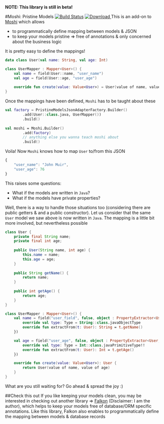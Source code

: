**NOTE: This library is still in beta!**
 
#Moshi: Pristine Models [![Build Status](https://travis-ci.org/jayrave/moshi-pristine-models.svg?branch=master)](https://travis-ci.org/jayrave/moshi-pristine-models) [ ![Download](https://api.bintray.com/packages/jayrave/kotlin/moshi-pristine-models/images/download.svg) ](https://bintray.com/jayrave/kotlin/moshi-pristine-models/_latestVersion) 
This is an add-on to [Moshi](https://github.com/square/moshi) which allows
 - to programmatically define mapping between models & JSON
 - to keep your models pristine => free of annotations & only concerned about the business logic
  
It is pretty easy to define the mappings!
```kotlin
data class User(val name: String, val age: Int)
```
```kotlin
class UserMapper : Mapper<User>() {
    val name = field(User::name, "user_name")
    val age = field(User::age, "user_age")
    
    override fun create(value: Value<User>) = User(value of name, value of age)
}
```

Once the mappings have been defined, `Moshi` has to be taught about these
```kotlin
val factory = PristineModelsJsonAdapterFactory.Builder()
        .add(User::class.java, UserMapper())
        .build()
        
val moshi = Moshi.Builder()
        .add(factory)
        // anything else you wanna teach moshi about
        .build()
```

Voila! Now `Moshi` knows how to map `User` to/from this JSON
```javascript
{
    "user_name": "John Muir", 
    "user_age": 76
}
```

This raises some questions:
 - What if the models are written in `Java`?
 - What if the models have private properties?
 
Well, there is a way to handle those situations too (considering there are public getters & and a public constructor). Let us consider that the same `User` model we saw above is now written in `Java`. The mapping is a little bit more involved, but nevertheless possible
```java
class User {
    private final String name;
    private final int age;
    
    public User(String name, int age) {
        this.name = name;
        this.age = age;
    }
    
    public String getName() {
        return name;
    }
    
    public int getAge() {
        return age;
    }
}

```
```kotlin
class UserMapper : Mapper<User>() {
    val name = field("user_field", false, object : PropertyExtractor<User, String> {
        override val type: Type = String::class.javaObjectType
        override fun extractFrom(t: User): String = t.getName()
    })

    val age = field("user_age", false, object : PropertyExtractor<User, Int> {
        override val type: Type = Int::class.javaPrimitiveType!!
        override fun extractFrom(t: User): Int = t.getAge()
    })

    override fun create(value: Value<User>): User {
        return User(value of name, value of age)
    }
}
```

What are you still waiting for? Go ahead & spread the joy :)


##Check this out
If you like keeping your models clean, you may be interested in checking out another library => [Falkon](https://github.com/jayrave/falkon) (Disclaimer: I am the author), which helps to keep your models free of database/ORM specific annotations. Like this library, Falkon also enables to programmatically define the mapping between models & database records 
